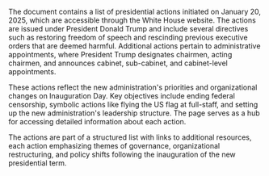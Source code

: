 The document contains a list of presidential actions initiated on January 20, 2025, which are accessible through the White House website. The actions are issued under President Donald Trump and include several directives such as restoring freedom of speech and rescinding previous executive orders that are deemed harmful. Additional actions pertain to administrative appointments, where President Trump designates chairmen, acting chairmen, and announces cabinet, sub-cabinet, and cabinet-level appointments.

These actions reflect the new administration's priorities and organizational changes on Inauguration Day. Key objectives include ending federal censorship, symbolic actions like flying the US flag at full-staff, and setting up the new administration's leadership structure. The page serves as a hub for accessing detailed information about each action.

The actions are part of a structured list with links to additional resources, each action emphasizing themes of governance, organizational restructuring, and policy shifts following the inauguration of the new presidential term.
